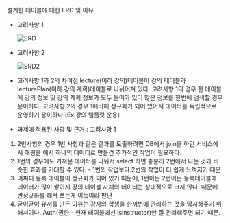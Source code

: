 설계한 테이블에 대한 ERD 및 이유

- 고려사항 1

  ![ERD](https://github.com/user-attachments/assets/1a00ceaf-e7a1-47cc-b272-9963a0784ad7)


- 고려사항 2
  
  ![ERD2](https://github.com/user-attachments/assets/0e459568-f967-45ae-89de-33162a0d20f8)

- 고려사항 1과 2의 차이점
  lecture(이하 강의)테이블이 강의 테이블과 lecturePlan(이하 강의 계획)테이블로 나뉘어져 있다.
  고려사항 1의 경우 한 테이블에 강의 정보 및 강의 계획 정보가 모두 들어가 있어 많은 정보를 한번에 검색할 경우 용이하다.
  고려사항 2의 경우 1에비해 정규화가 되어 있어서 데이터를 독립적으로 운영하기 용이하다.(Ex 강의 템플릿 운용)

- 과제에 적용된 사항 및 근거 : 고려사항 1
1. 2번사항의 경우 1번 사항과 같은 결과를 도출하려면 DB에서 join을 하던 서비스에서 매핑을 해서 하나의 데이터로 만들건 추가적인 작업이 필요하다.
2. 1번의 경우에도 가져온 데이터를 나눠서 select 하면 충분히 2번에서 나눈 것과 비슷한 효과를 기대할 수 있다. - 1번의 작업보다 2번의 작업이 더 쉽게 느껴지기 때문
3. 어쩌피 등록 테이블이 정규화가 되어 있기 때문에, 1번이든 2번이든 등록테이블에 데이터가 많이 쌓이지 강의 테이블 자체의 데이터는 상대적으로 크지 않다. 때문에 반정규화를 해서 쓰는게 이득이라 판단
4. 굳이굳이 유저를 만든 이유는 강사와 학생을 한꺼번에 관리하는 것을 암시해주기 위해서이다. Auth(권한 - 현재 테이블에선 isInstructor)만 잘 관리해주면 되기 때문.

